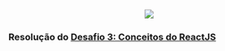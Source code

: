 <h1 align="center">
  <img src="https://user-images.githubusercontent.com/37571156/80209139-df737400-8607-11ea-8ccf-c39b2564dc3b.png" />
</h1>

### Resolução do [Desafio 3: Conceitos do ReactJS](https://github.com/Rocketseat/bootcamp-gostack-desafios/tree/master/desafio-conceitos-reactjs)
